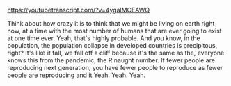 https://youtubetranscript.com/?v=4ygalMCEAWQ

 Think about how crazy it is to think that we might be living on earth right now, at a time with the most number of humans that are ever going to exist at one time ever. Yeah, that's highly probable. And you know, in the population, the population collapse in developed countries is precipitous, right? It's like it fall, we fall off a cliff because it's the same as the, everyone knows this from the pandemic, the R naught number. If fewer people are reproducing next generation, you have fewer people to reproduce as fewer people are reproducing and it Yeah. Yeah. Yeah.